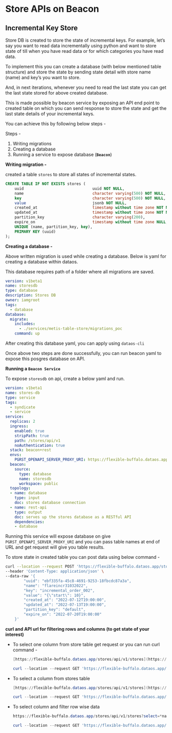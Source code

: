 # Store APIs on Beacon

## Incremental Key Store

Store DB is created to store the state of incremental keys. For example, let’s say you want to read data incrementally using python and want to store state of till when you have read data or for which categories you have read data. 

To implement this you can create a database (with below mentioned table structure) and store the state by sending state detail with store name (name) and key’s you want to store.

And, in next iterations, whenever you need to read the last state you can get the last state stored for above created database.

This is made possible by beacon service by exposing an API end point to created table on which you can send response to store the state and get the last state details of your incremental keys.

You can achieve this by following below steps - 

Steps - 

1. Writing migrations
2. Creating a database
3. Running a service to expose database (**`Beacon`**)

**Writing migration -** 

created a table `stores` to store all states of incremental states.

```sql
CREATE TABLE IF NOT EXISTS stores (
    uuid                              uuid NOT NULL,
    name                              character varying(500) NOT NULL,
    key                               character varying(500) NOT NULL,
    value                             jsonb NOT NULL,
    created_at                        timestamp without time zone NOT NULL,
    updated_at                        timestamp without time zone NOT NULL,
    partition_key                     character varying(200),
    expire_on                         timestamp without time zone NULL,
    UNIQUE (name, partition_key, key),
    PRIMARY KEY (uuid)
);
```

**Creating a database -**

Above written migration is used while creating a database. Below is yaml for creating a database within dataos.

This database requires path of a folder where all migrations are saved.

```yaml
version: v1beta1
name: storesdb
type: database
description: Stores DB
owner: iamgroot
tags:
  - database
database:
  migrate:
    includes:
      - ./services/metis-table-store/migrations_poc
    command: up
```

After creating this database yaml, you can apply using `dataos-cli`

Once above two steps are done successfully, you can run beacon yaml to expose this posgres database on API.

**Running a `Beacon Service`**

To expose `storesdb` on api, create a below yaml and run. 

```yaml
version: v1beta1
name: stores-db
type: service
tags:
  - syndicate
  - service
service:
  replicas: 2
  ingress:
    enabled: true
    stripPath: true
    path: /stores/api/v1
    noAuthentication: true
  stack: beacon+rest
  envs:
    PGRST_OPENAPI_SERVER_PROXY_URI: https://flexible-buffalo.dataos.app/stores/api/v1
  beacon:
    source:
      type: database
      name: storesdb
      workspace: public
  topology:
  - name: database
    type: input
    doc: stores database connection
  - name: rest-api
    type: output
    doc: serves up the stores database as a RESTful API
    dependencies:
    - database
```

Running this service will expose database on give `PGRST_OPENAPI_SERVER_PROXY_URI` and you can pass table names at end of URL and get request will give you table results.

To store state in created table you can post data using below command - 

```bash
curl --location --request POST 'https://flexible-buffalo.dataos.app/stores/api/v1/stores' \
--header 'Content-Type: application/json' \
--data-raw '{
        "uuid": "ebf335fa-45c8-4691-9253-18fbcdc87a3a",
        "name": "flareincr31032022",
        "key": "incremental_order_002",
        "value": "{\"start\": 10}",
        "created_at": "2022-07-12T19:00:00",
        "updated_at": "2022-07-13T19:00:00",
        "partition_key": "default",
        "expire_on": "2022-07-20T19:00:00"
    }'
```

**curl and API url for filtering rows and columns (to get state of your interest)**

- To select one column from store table get request  or you can run curl command - 
    
    ```powershell
    [https://flexible-buffalo.dataos.app/stores/api/v1/stores](https://flexible-buffalo.dataos.app/stores/api/v1/stores)
    ```
    
    ```powershell
    curl --location --request GET 'https://flexible-buffalo.dataos.app/stores/api/v1/stores'
    ```
    
- To select a column from stores table 
    
    ```powershell
    [https://flexible-buffalo.dataos.app/stores/api/v1/stores](https://flexible-buffalo.dataos.app/stores/api/v1/stores)?select=name
    ```
    
    ```powershell
    curl --location --request GET 'https://flexible-buffalo.dataos.app/stores/api/v1/stores?select=name'
    ```
    

- To select column and filter row wise data
    
    ```powershell
    https://flexible-buffalo.dataos.app/stores/api/v1/stores?select=*name=eq.flareincr31032021
    ```
    
    ```powershell
    curl --location --request GET 'https://flexible-buffalo.dataos.app/stores/api/v1/stores?select=*name=eq.flareincr31032021'
    ```